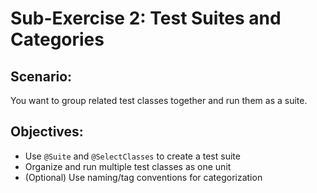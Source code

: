 # Sub-Exercise 2: Test Suites and Categories

## Scenario:
You want to group related test classes together and run them as a suite.

## Objectives:
- Use `@Suite` and `@SelectClasses` to create a test suite
- Organize and run multiple test classes as one unit
- (Optional) Use naming/tag conventions for categorization
